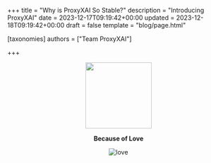 +++
title = "Why is ProxyXAI So Stable?"
description = "Introducing ProxyXAI"
date = 2023-12-17T09:19:42+00:00
updated = 2023-12-18T09:19:42+00:00
draft = false
template = "blog/page.html"

[taxonomies]
authors = ["Team ProxyXAI"]

+++

<center>
<img width="150" src="/images/logo.png"/>

**Because of Love**

<img src="https://static.proxyxai.com/girl.jpg" alt="love" style="max-width: 100%; height: auto;">

</center>
